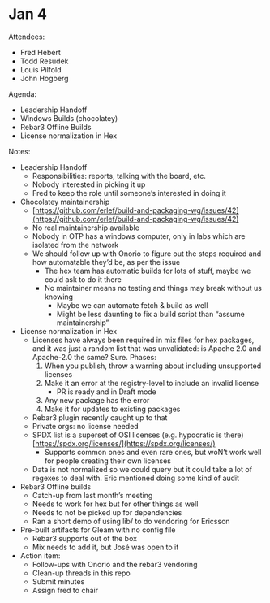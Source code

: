 # Jan 4

Attendees:

* Fred Hebert
* Todd Resudek
* Louis Pilfold
* John Hogberg

Agenda:

* Leadership Handoff
* Windows Builds (chocolatey)
* Rebar3 Offline Builds
* License normalization in Hex

Notes:

* Leadership Handoff
    * Responsibilities: reports, talking with the board, etc.
    * Nobody interested in picking it up
    * Fred to keep the role until someone’s interested in doing it
* Chocolatey maintainership
    * [https://github.com/erlef/build-and-packaging-wg/issues/42](https://github.com/erlef/build-and-packaging-wg/issues/42)
    * No real maintainership available
    * Nobody in OTP has a windows computer, only in labs which are isolated from the network
    * We should follow up with Onorio to figure out the steps required and how automatable they’d be, as per the issue
        * The hex team has automatic builds for lots of stuff, maybe we could ask to do it there
        * No maintainer means no testing and things may break without us knowing
            * Maybe we can automate fetch & build as well
            * Might be less daunting to fix a build script than “assume maintainership”
* License normalization in Hex
    * Licenses have always been required in mix files for hex packages, and it was just a random list that was unvalidated: is Apache 2.0 and Apache-2.0 the same? Sure. 
Phases:
      1. When you publish, throw a warning about including unsupported licenses
      2. Make it an error at the registry-level to include an invalid license
         - PR is ready and in Draft mode
      3. Any new package has the error
      4. Make it for updates to existing packages
    * Rebar3 plugin recently caught up to that
    * Private orgs: no license needed
    * SPDX list is a superset of OSI licenses (e.g. hypocratic is there) [https://spdx.org/licenses/](https://spdx.org/licenses/)
        * Supports common ones and even rare ones, but woN’t work well for people creating their own licenses
    * Data is not normalized so we could query but it could take a lot of regexes to deal with. Eric mentioned doing some kind of audit
* Rebar3 Offline builds
    * Catch-up from last month’s meeting
    * Needs to work for hex but for other things as well
    * Needs to not be picked up for dependencies
    * Ran a short demo of using lib/ to do vendoring for Ericsson
* Pre-built artifacts for Gleam with no config file
    * Rebar3 supports out of the box
    * Mix needs to add it, but José was open to it
* Action item: 
    * Follow-ups with Onorio and the rebar3 vendoring
    * Clean-up threads in this repo
    * Submit minutes
    * Assign fred to chair
